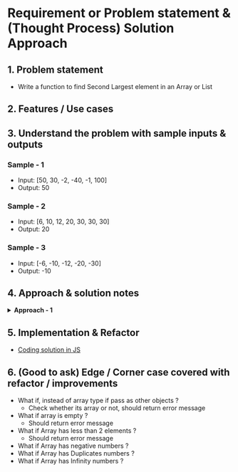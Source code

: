 # Requirement or Problem statement & (Thought Process) Solution Approach

## 1. Problem statement

- Write a function to find Second Largest element in an Array or List

## 2. Features / Use cases

## 3. Understand the problem with sample inputs & outputs

### Sample - 1

- Input: [50, 30, -2, -40, -1, 100]
- Output: 50

### Sample - 2

- Input: [6, 10, 12, 20, 30, 30, 30]
- Output: 20

### Sample - 3

- Input: [-6, -10, -12, -20, -30]
- Output: -10

## 4. Approach & solution notes

<details>
  <summary><b>Approach - 1</b></summary>

- Thought Process / Approach - one pass solution

  - Similar like finding First largest elements
    - Declare & assign First largest & Second largest variable to -Infinity
  - Use for loop to iterate / traverse each array elements
    - Compare with first largest
    - Prior to first largest is Second largest
    - Update first & second largest
    - Compare with second largest & should not be equal to first largest
  - return Second largest

- Make sure dry run with sample examples with notebooks

- Complexity

  - Time Complexity: O(n)
  - Space Complexity: O(1)

- **Solution Notes**
  - ![alt text](./img/solution.png)

</details>

## 5. Implementation & Refactor

- [Coding solution in JS](./index.js)

## 6. (Good to ask) Edge / Corner case covered with refactor / improvements

- What if, instead of array type if pass as other objects ?
  - Check whether its array or not, should return error message
- What if array is empty ?
  - Should return error message
- What if Array has less than 2 elements ?
  - Should return error message
- What if Array has negative numbers ?
- What if Array has Duplicates numbers ?
- What if Array has Infinity numbers ?
